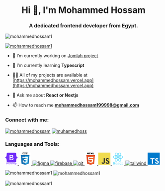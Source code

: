 <h1 align="center">Hi 👋, I'm Mohammed Hossam</h1>
<h3 align="center">A dedicated frontend developer from Egypt.</h3>

<p align="left"> <img src="https://komarev.com/ghpvc/?username=mohammedhossam1&label=Profile%20views&color=0e75b6&style=flat" alt="mohammedhossam1" /> </p>

<p align="left"> <a href="https://github.com/ryo-ma/github-profile-trophy"><img src="https://github-profile-trophy.vercel.app/?username=mohammedhossam1" alt="mohammedhossam1" /></a> </p>

- 🔭 I’m currently working on [Jomlah project](http://shopone.serv5.com.eg/)

- 🌱 I’m currently learning **Typescript**

- 👨‍💻 All of my projects are available at [https://mohammedhossam.vercel.app](https://mohammedhossam.vercel.app)

- 💬 Ask me about **React or Nextjs**

- 📫 How to reach me **mohammedhossam199998@gmail.com**

<h3 align="left">Connect with me:</h3>
<p align="left">
<a href="https://linkedin.com/in/mohammedhossam" target="blank"><img align="center" src="https://raw.githubusercontent.com/rahuldkjain/github-profile-readme-generator/master/src/images/icons/Social/linked-in-alt.svg" alt="mohammedhossam" height="30" width="40" /></a>
<a href="https://fb.com/muhamedhoss" target="blank"><img align="center" src="https://raw.githubusercontent.com/rahuldkjain/github-profile-readme-generator/master/src/images/icons/Social/facebook.svg" alt="muhamedhoss" height="30" width="40" /></a>
</p>

<h3 align="left">Languages and Tools:</h3>
<p align="left"> <a href="https://getbootstrap.com" target="_blank" rel="noreferrer"> <img src="https://raw.githubusercontent.com/devicons/devicon/master/icons/bootstrap/bootstrap-plain-wordmark.svg" alt="bootstrap" width="40" height="40"/> </a> <a href="https://www.w3schools.com/css/" target="_blank" rel="noreferrer"> <img src="https://raw.githubusercontent.com/devicons/devicon/master/icons/css3/css3-original-wordmark.svg" alt="css3" width="40" height="40"/> </a> <a href="https://www.figma.com/" target="_blank" rel="noreferrer"> <img src="https://www.vectorlogo.zone/logos/figma/figma-icon.svg" alt="figma" width="40" height="40"/> </a> <a href="https://firebase.google.com/" target="_blank" rel="noreferrer"> <img src="https://www.vectorlogo.zone/logos/firebase/firebase-icon.svg" alt="firebase" width="40" height="40"/> </a> <a href="https://git-scm.com/" target="_blank" rel="noreferrer"> <img src="https://www.vectorlogo.zone/logos/git-scm/git-scm-icon.svg" alt="git" width="40" height="40"/> </a> <a href="https://www.w3.org/html/" target="_blank" rel="noreferrer"> <img src="https://raw.githubusercontent.com/devicons/devicon/master/icons/html5/html5-original-wordmark.svg" alt="html5" width="40" height="40"/> </a> <a href="https://developer.mozilla.org/en-US/docs/Web/JavaScript" target="_blank" rel="noreferrer"> <img src="https://raw.githubusercontent.com/devicons/devicon/master/icons/javascript/javascript-original.svg" alt="javascript" width="40" height="40"/> </a> <a href="https://reactjs.org/" target="_blank" rel="noreferrer"> <img src="https://raw.githubusercontent.com/devicons/devicon/master/icons/react/react-original-wordmark.svg" alt="react" width="40" height="40"/> </a> <a href="https://tailwindcss.com/" target="_blank" rel="noreferrer"> <img src="https://www.vectorlogo.zone/logos/tailwindcss/tailwindcss-icon.svg" alt="tailwind" width="40" height="40"/> </a> <a href="https://www.typescriptlang.org/" target="_blank" rel="noreferrer"> <img src="https://raw.githubusercontent.com/devicons/devicon/master/icons/typescript/typescript-original.svg" alt="typescript" width="40" height="40"/> </a> </p>

<p><img align="left" src="https://github-readme-stats.vercel.app/api/top-langs?username=mohammedhossam1&show_icons=true&locale=en&layout=compact" alt="mohammedhossam1" /></p>

<p>&nbsp;<img align="center" src="https://github-readme-stats.vercel.app/api?username=mohammedhossam1&show_icons=true&locale=en" alt="mohammedhossam1" /></p>

<p><img align="center" src="https://github-readme-streak-stats.herokuapp.com/?user=mohammedhossam1&" alt="mohammedhossam1" /></p>
